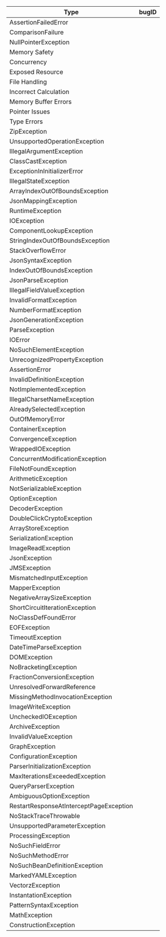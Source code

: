 | **Type**                                          | **bugID** |
|---------------------------------------------------|-----------|
| AssertionFailedError                              |           |
| ComparisonFailure                                 |           |
| NullPointerException                              |           |
| Memory Safety                                     |           |
| Concurrency                                       |           |
| Exposed Resource                                  |           |
| File Handling                                     |           |
| Incorrect Calculation                             |           |
| Memory Buffer Errors                              |           |
| Pointer Issues                                    |           |
| Type Errors                                       |           |
| ZipException                                      |           |
| UnsupportedOperationException                     |           |
| IllegalArgumentException                          |           |
| ClassCastException                                |           |
| ExceptionInInitializerError                       |           |
| IllegalStateException                             |           |
| ArrayIndexOutOfBoundsException                    |           |
| JsonMappingException                              |           |
| RuntimeException                                  |           |
| IOException                                       |           |
| ComponentLookupException                          |           |
| StringIndexOutOfBoundsException                   |           |
| StackOverflowError                                |           |
| JsonSyntaxException                               |           |
| IndexOutOfBoundsException                         |           |
| JsonParseException                                |           |
| IllegalFieldValueException                        |           |
| InvalidFormatException                            |           |
| NumberFormatException                             |           |
| JsonGenerationException                           |           |
| ParseException                                    |           |
| IOError                                           |           |
| NoSuchElementException                            |           |
| UnrecognizedPropertyException                     |           |
| AssertionError                                    |           |
| InvalidDefinitionException                        |           |
| NotImplementedException                           |           |
| IllegalCharsetNameException                       |           |
| AlreadySelectedException                          |           |
| OutOfMemoryError                                  |           |
| ContainerException                                |           |
| ConvergenceException                              |           |
| WrappedIOException                                |           |
| ConcurrentModificationException                   |           |
| FileNotFoundException                             |           |
| ArithmeticException                               |           |
| NotSerializableException                          |           |
| OptionException                                   |           |
| DecoderException                                  |           |
| DoubleClickCryptoException                        |           |
| ArrayStoreException                               |           |
| SerializationException                            |           |
| ImageReadException                                |           |
| JsonException                                     |           |
| JMSException                                      |           |
| MismatchedInputException                          |           |
| MapperException                                   |           |
| NegativeArraySizeException                        |           |
| ShortCircuitIterationException                    |           |
| NoClassDefFoundError                              |           |
| EOFException                                      |           |
| TimeoutException                                  |           |
| DateTimeParseException                            |           |
| DOMException                                      |           |
| NoBracketingException                             |           |
| FractionConversionException                       |           |
| UnresolvedForwardReference                        |           |
| MissingMethodInvocationException                  |           |
| ImageWriteException                               |           |
| UncheckedIOException                              |           |
| ArchiveException                                  |           |
| InvalidValueException                             |           |
| GraphException                                    |           |
| ConfigurationException                            |           |
| ParserInitializationException                     |           |
| MaxIterationsExceededException                    |           |
| QueryParserException                              |           |
| AmbiguousOptionException                          |           |
| RestartResponseAtInterceptPageException           |           |
| NoStackTraceThrowable                             |           |
| UnsupportedParameterException                     |           |
| ProcessingException                               |           |
| NoSuchFieldError                                  |           |
| NoSuchMethodError                                 |           |
| NoSuchBeanDefinitionException                     |           |
| MarkedYAMLException                               |           |
| VectorzException                                  |           |
| InstantationException                             |           |
| PatternSyntaxException                            |           |
| MathException                                     |           |
| ConstructionException                             |           |
